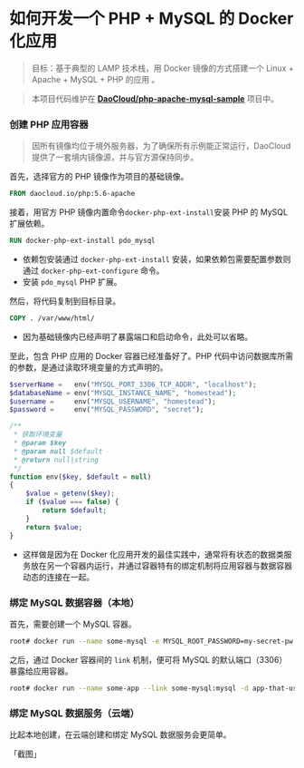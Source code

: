 # 如何开发一个 PHP + MySQL 的 Docker 化应用

> 目标：基于典型的 LAMP 技术栈，用 Docker 镜像的方式搭建一个 Linux + Apache + MySQL + PHP 的应用 。

>本项目代码维护在 **[DaoCloud/php-apache-mysql-sample](https://github.com/DaoCloud/php-apache-mysql-sample)** 项目中。

### 创建 PHP 应用容器

> 因所有镜像均位于境外服务器，为了确保所有示例能正常运行，DaoCloud 提供了一套境内镜像源，并与官方源保持同步。

首先，选择官方的 PHP 镜像作为项目的基础镜像。

```Dockerfile
FROM daocloud.io/php:5.6-apache
```

接着，用官方 PHP 镜像内置命令`docker-php-ext-install`安装 PHP 的 MySQL 扩展依赖。

```Dockerfile
RUN docker-php-ext-install pdo_mysql
```

* 依赖包安装通过 `docker-php-ext-install` 安装，如果依赖包需要配置参数则通过 `docker-php-ext-configure` 命令。
* 安装 `pdo_mysql` PHP 扩展。

然后，将代码复制到目标目录。

```Dockerfile
COPY . /var/www/html/
```

* 因为基础镜像内已经声明了暴露端口和启动命令，此处可以省略。

至此，包含 PHP 应用的 Docker 容器已经准备好了。PHP 代码中访问数据库所需的参数，是通过读取环境变量的方式声明的。

```PHP
$serverName =   env("MYSQL_PORT_3306_TCP_ADDR", "localhost");
$databaseName = env("MYSQL_INSTANCE_NAME", "homestead");
$username =     env("MYSQL_USERNAME", "homestead");
$password =     env("MYSQL_PASSWORD", "secret");

/**
 * 获取环境变量
 * @param $key
 * @param null $default
 * @return null|string
 */
function env($key, $default = null)
{
    $value = getenv($key);
    if ($value === false) {
        return $default;
    }
    return $value;
}
```

* 这样做是因为在 Docker 化应用开发的最佳实践中，通常将有状态的数据类服务放在另一个容器内运行，并通过容器特有的绑定机制将应用容器与数据容器动态的连接在一起。

### 绑定 MySQL 数据容器（本地）

首先，需要创建一个 MySQL 容器。

```Bash
root# docker run --name some-mysql -e MYSQL_ROOT_PASSWORD=my-secret-pw -d mysql:tag
```

之后，通过 Docker 容器间的 `link` 机制，便可将 MySQL 的默认端口（3306）暴露给应用容器。

```Bash
root# docker run --name some-app --link some-mysql:mysql -d app-that-uses-mysql
```

### 绑定 MySQL 数据服务（云端）

比起本地创建，在云端创建和绑定 MySQL 数据服务会更简单。

「截图」
